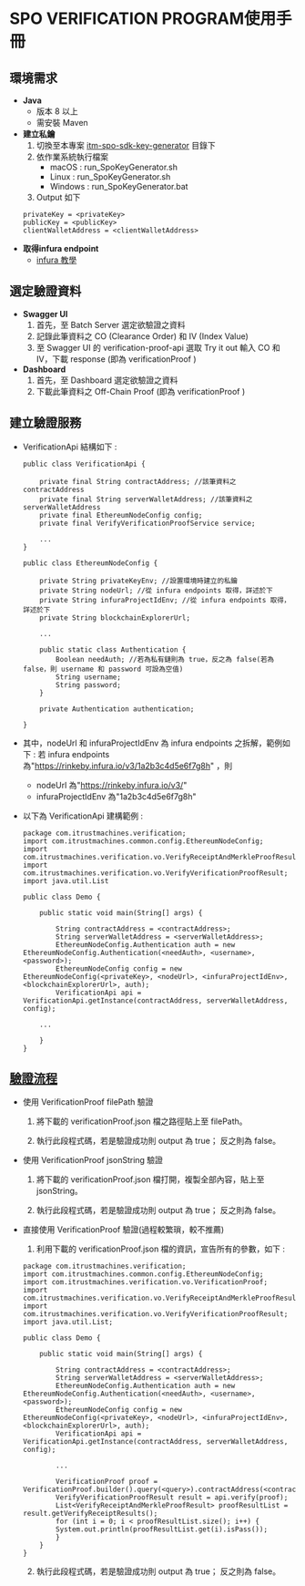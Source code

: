# SPO VERIFICATION PROGRAM使用手冊

## 環境需求

-  **Java** 
    - 版本 8 以上
    - 需安裝 Maven
-  **建立私鑰**
    1. 切換至本專案 [itm-spo-sdk-key-generator](./itm-spo-sdk-key-generator/README.md) 目錄下
    2. 依作業系統執行檔案
        - macOS : run_SpoKeyGenerator.sh
        - Linux : run_SpoKeyGenerator.sh
        - Windows : run_SpoKeyGenerator.bat
    3. Output 如下
    ```
    privateKey = <privateKey>
    publicKey = <publicKey>
    clientWalletAddress = <clientWalletAddress>
    ```
-  **取得infura endpoint**
    - [infura 教學](./infura.md)

## 選定驗證資料

-  **Swagger UI**
    1. 首先，至 Batch Server 選定欲驗證之資料
    2. 記錄此筆資料之 CO (Clearance Order) 和 IV (Index Value)
    3. 至 Swagger UI 的 verification-proof-api 選取 Try it out 輸入 CO 和 IV，下載 response (即為 verificationProof )  
-  **Dashboard**
    1. 首先，至 Dashboard 選定欲驗證之資料
    2. 下載此筆資料之 Off-Chain Proof (即為 verificationProof )

## 建立驗證服務

-  VerificationApi 結構如下 :
    ```
    public class VerificationApi {
    
        private final String contractAddress; //該筆資料之contractAddress
        private final String serverWalletAddress; //該筆資料之serverWalletAddress
        private final EthereumNodeConfig config;
        private final VerifyVerificationProofService service;
        
        ...
    }
    
    public class EthereumNodeConfig {
  
        private String privateKeyEnv; //設置環境時建立的私鑰
        private String nodeUrl; //從 infura endpoints 取得，詳述於下
        private String infuraProjectIdEnv; //從 infura endpoints 取得，詳述於下
        private String blockchainExplorerUrl;
        
        ...
        
        public static class Authentication {
            Boolean needAuth; //若為私有鏈則為 true，反之為 false(若為 false，則 username 和 password 可設為空值)
            String username;
            String password;
        }

        private Authentication authentication;
    
    }
-  其中，nodeUrl 和 infuraProjectIdEnv 為 infura endpoints 之拆解，範例如下 : 
   若 infura endpoints 為"https://rinkeby.infura.io/v3/1a2b3c4d5e6f7g8h" ，則
   -  nodeUrl 為"https://rinkeby.infura.io/v3/"
   -  infuraProjectIdEnv 為"1a2b3c4d5e6f7g8h"
   
-  以下為 VerificationApi 建構範例 : 
    ```
    package com.itrustmachines.verification;
    import com.itrustmachines.common.config.EthereumNodeConfig;
    import com.itrustmachines.verification.vo.VerifyReceiptAndMerkleProofResult;
    import com.itrustmachines.verification.vo.VerifyVerificationProofResult;
    import java.util.List

    public class Demo {

        public static void main(String[] args) {
    
            String contractAddress = <contractAddress>;
            String serverWalletAddress = <serverWalletAddress>;
            EthereumNodeConfig.Authentication auth = new EthereumNodeConfig.Authentication(<needAuth>, <username>, <password>);
            EthereumNodeConfig config = new EthereumNodeConfig(<privateKey>, <nodeUrl>, <infuraProjectIdEnv>, <blockchainExplorerUrl>, auth);
            VerificationApi api = VerificationApi.getInstance(contractAddress, serverWalletAddress, config);

        ...

        }
    }
    ```

## [驗證流程](./spo-verification-program/src/test/java/com/itrustmachines/verification/service/VerifyVerificationProofServiceTest.java)

-  使用 VerificationProof filePath 驗證
    1. 將下載的 verificationProof.json 檔之路徑貼上至 filePath。

   2. 執行此段程式碼，若是驗證成功則 output 為 true； 反之則為 false。

-  使用 VerificationProof jsonString 驗證
   1. 將下載的 verificationProof.json 檔打開，複製全部內容，貼上至 jsonString。 
    
   2. 執行此段程式碼，若是驗證成功則 output 為 true； 反之則為 false。
    
-  直接使用 VerificationProof 驗證(過程較繁瑣，較不推薦)
   1. 利用下載的 verificationProof.json 檔的資訊，宣告所有的參數，如下 :
    ```
    package com.itrustmachines.verification;
    import com.itrustmachines.common.config.EthereumNodeConfig;
    import com.itrustmachines.verification.vo.VerificationProof;
    import com.itrustmachines.verification.vo.VerifyReceiptAndMerkleProofResult;
    import com.itrustmachines.verification.vo.VerifyVerificationProofResult;
    import java.util.List;

    public class Demo {

        public static void main(String[] args) {

            String contractAddress = <contractAddress>;
            String serverWalletAddress = <serverWalletAddress>;
            EthereumNodeConfig.Authentication auth = new EthereumNodeConfig.Authentication(<needAuth>, <username>, <password>);
            EthereumNodeConfig config = new EthereumNodeConfig(<privateKey>, <nodeUrl>, <infuraProjectIdEnv>, <blockchainExplorerUrl>, auth);
            VerificationApi api = VerificationApi.getInstance(contractAddress, serverWalletAddress, config);

            ...

	        VerificationProof proof = VerificationProof.builder().query(<query>).contractAddress(<contractAddress>).serverWalletAddress(<serverWalletAddress>).env(<env>).existenceProofs(<existenceProofs>).clearanceRecords(<clearanceRecords>).build();
            VerifyVerificationProofResult result = api.verify(proof);
            List<VerifyReceiptAndMerkleProofResult> proofResultList = result.getVerifyReceiptResults();
            for (int i = 0; i < proofResultList.size(); i++) {
            System.out.println(proofResultList.get(i).isPass());
            }
        }
    }
    ```
   2. 執行此段程式碼，若是驗證成功則 output 為 true； 反之則為 false。
